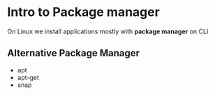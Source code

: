 # Intro to Package manager
On Linux we install applications mostly with __package manager__ on CLI

## Alternative Package Manager
* apt
* apt-get
* snap